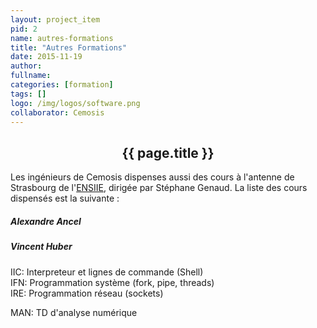 ```yaml
---
layout: project_item
pid: 2
name: autres-formations
title: "Autres Formations"
date: 2015-11-19
author:
fullname:
categories: [formation]
tags: []
logo: /img/logos/software.png
collaborator: Cemosis
---
```


<center>
<h2>{{ page.title }}</h2>
</center>

<div class="row-fluid">
<div class="col-md-12">

Les ingénieurs de Cemosis dispenses aussi des cours à l'antenne de Strasbourg de l'[ENSIIE](https://www.ensiie.Fr), dirigée par Stéphane Genaud.
La liste des cours dispensés est la suivante :

<div class="col-md-6">

##### Alexandre Ancel

</div>
<div class="col-md-6">

##### Vincent Huber

</div>
<div class="col-md-6">

IIC: Interpreteur et lignes de commande (Shell)   
IFN: Programmation système (fork, pipe, threads)   
IRE: Programmation réseau (sockets)   

</div>
<div class="col-md-6">

MAN: TD d'analyse numérique

</div>

</div>
</div>

